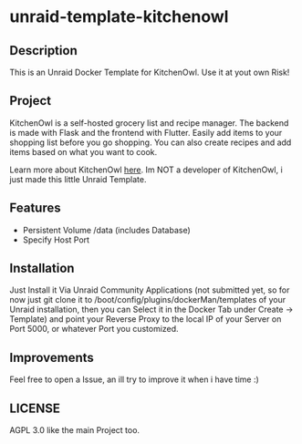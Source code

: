 # unraid-template-kitchenowl

## Description
This is an Unraid Docker Template for KitchenOwl.
Use it at yout own Risk!

## Project
KitchenOwl is a self-hosted grocery list and recipe manager. The backend is made with Flask and the frontend with Flutter. Easily add items to your shopping list before you go shopping. You can also create recipes and add items based on what you want to cook. 

Learn more about KitchenOwl [here](https://tombursch.github.io/kitchenowl/).
Im NOT a developer of KitchenOwl, i just made this little Unraid Template.

## Features
- Persistent Volume /data (includes Database)
- Specify Host Port

## Installation
Just Install it Via Unraid Community Applications (not submitted yet, so for now just git clone it to /boot/config/plugins/dockerMan/templates of your Unraid installation, then you can Select it in the Docker Tab under Create -> Template) and point your Reverse Proxy to the local IP of your Server on Port 5000,
or whatever Port you customized.

## Improvements
Feel free to open a Issue, an ill try to improve it when i have time :)

## LICENSE
AGPL 3.0 like the main Project too.